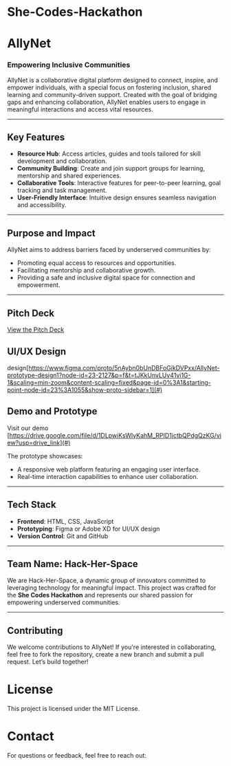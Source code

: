 # She-Codes-Hackathon
# AllyNet

### **Empowering Inclusive Communities**

AllyNet is a collaborative digital platform designed to connect, inspire, and empower individuals, with a special focus on fostering inclusion, shared learning and community-driven support. Created with the goal of bridging gaps and enhancing collaboration, AllyNet enables users to engage in meaningful interactions and access vital resources.

---

## **Key Features**
- **Resource Hub**: Access articles, guides and tools tailored for skill development and collaboration.
- **Community Building**: Create and join support groups for learning, mentorship and shared experiences.
- **Collaborative Tools**: Interactive features for peer-to-peer learning, goal tracking and task management.
- **User-Friendly Interface**: Intuitive design ensures seamless navigation and accessibility.

---

## **Purpose and Impact**
AllyNet aims to address barriers faced by underserved communities by:
- Promoting equal access to resources and opportunities.
- Facilitating mentorship and collaborative growth.
- Providing a safe and inclusive digital space for connection and empowerment.

---

## **Pitch Deck**
[View the Pitch Deck](https://github.com/ami798/She-Codes-Hackathon/blob/main/AllyNet%20pitch%20deck.pdf)

## **UI/UX Design**
design[https://www.figma.com/proto/5nAybn0bUnDBFoGikDVPxx/AllyNet-prototype-design1?node-id=23-2127&p=f&t=tJKkUnvLUv41vi1G-1&scaling=min-zoom&content-scaling=fixed&page-id=0%3A1&starting-point-node-id=23%3A1055&show-proto-sidebar=1](#)

## **Demo and Prototype**
Visit our demo [https://drive.google.com/file/d/1DLpwiKsWlyKahM_RPID1ictbQPdgQzKG/view?usp=drive_link](#) 

The prototype showcases:
- A responsive web platform featuring an engaging user interface.
- Real-time interaction capabilities to enhance user collaboration.

---

## **Tech Stack**
- **Frontend**: HTML, CSS, JavaScript 
- **Prototyping**: Figma or Adobe XD for UI/UX design
- **Version Control**: Git and GitHub

---

## **Team Name: Hack-Her-Space**
We are Hack-Her-Space, a dynamic group of innovators committed to leveraging technology for meaningful impact. This project was crafted for the **She Codes Hackathon** and represents our shared passion for empowering underserved communities.

---
## **Contributing**
We welcome contributions to AllyNet! If you're interested in collaborating, feel free to fork the repository, create a new branch and submit a pull request. Let’s build together!
# **License**
This project is licensed under the MIT License.
# **Contact**
For questions or feedback, feel free to reach out:

